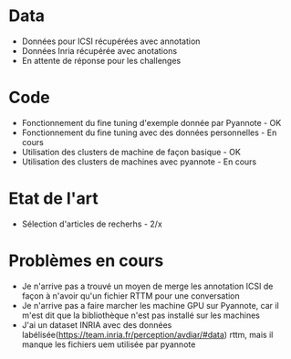 # Data
  - Données pour ICSI récupérées avec annotation
  - Données Inria récupérée avec anotations
  - En attente de réponse pour les challenges
  

# Code
  - Fonctionnement du fine tuning d'exemple donnée par Pyannote - OK
  - Fonctionnement du fine tuning avec des données personnelles - En cours
  - Utilisation des clusters de machine de façon basique        - OK
  - Utilisation des clusters de machines avec pyannote          - En cours

# Etat de l'art
  - Sélection d'articles de recherhs                            - 2/x

# Problèmes en cours

- Je n'arrive pas a trouvé un moyen de merge les annotation ICSI  de façon à n'avoir qu'un fichier RTTM pour une conversation
- Je n'arrive pas a faire marcher les machine GPU sur Pyannote, car il m'est dit que la bibliothèque n'est pas installé sur les machines
- J'ai un dataset INRIA avec des données labélisée(https://team.inria.fr/perception/avdiar/#data) rttm, mais il manque les fichiers uem utilisée par pyannote

